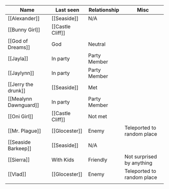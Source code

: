 | Name                  | Last seen        | Relationship | Misc                       |
| --------------------- | ---------------- | ------------ | -------------------------- |
| [[Alexander]]         | [[Seaside]]      | N/A          |                            |
| [[Bunny Girl]]        | [[Castle Cliff]] |              |                            |
| [[God of Dreams]]     | God              | Neutral      |                            |
| [[Jayla]]             | In party         | Party Member |                            |
| [[Jaylynn]]           | In party         | Party Member |                            |
| [[Jerry the drunk]]   | [[Seaside]]      | Met          |                            |
| [[Mealynn Dawnguard]] | In party         | Party Member |                            |
| [[Oni Girl]]          | [[Castle Cliff]] | Not met      |                            |
| [[Mr. Plague]]        | [[Glocester]]    | Enemy        | Teleported to random place |
| [[Seaside Barkeep]]   | [[Seaside]]      | N/A          |                            |
| [[Sierra]]            | With Kids        | Friendly     | Not surprised by anything  |
| [[Vlad]]              | [[Glocester]]    | Enemy        | Teleported to random place |
|                       |                  |              |                            |
